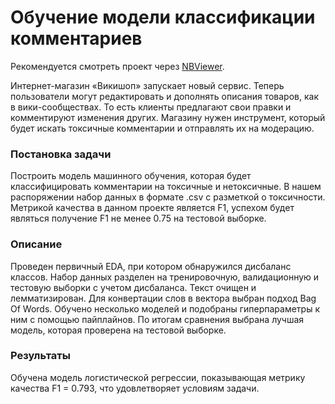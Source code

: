 # Обучение модели классификации комментариев
Рекомендуется смотреть проект через [NBViewer](https://nbviewer.jupyter.org/github/Muirehen/learning_projects/blob/master/comments_toxicity/comments_toxicity.ipynb?flush_cache=true).

Интернет-магазин «Викишоп» запускает новый сервис. Теперь пользователи могут редактировать и дополнять описания товаров, как в вики-сообществах. То есть клиенты предлагают свои правки и комментируют изменения других. Магазину нужен инструмент, который будет искать токсичные комментарии и отправлять их на модерацию.

### Постановка задачи
Построить модель машинного обучения, которая будет классифицировать комментарии на токсичные и нетоксичные. В нашем распоряжении набор данных в формате .csv с разметкой о токсичности. Метрикой качества в данном проекте является F1, успехом будет являться получение F1 не менее 0.75 на тестовой выборке.

### Описание
Проведен первичный EDA, при котором обнаружился дисбаланс классов. Набор данных разделен на тренировочную, валидационную и тестовую выборки с учетом дисбаланса. Текст очищен и лемматизирован. Для конвертации слов в вектора выбран подход Bag Of Words. Обучено несколько моделей и подобраны гиперпараметры к ним с помощью пайплайнов. По итогам сравнения выбрана лучшая модель, которая проверена на тестовой выборке.

### Результаты
Обучена модель логистической регрессии, показывающая метрику качества F1 = 0.793, что удовлетворяет условиям задачи.
